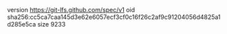 version https://git-lfs.github.com/spec/v1
oid sha256:cc5ca7caa145d3e62e6057ecf3cf0c16f26c2af9c91204056d4825a1d285e5ca
size 9233
